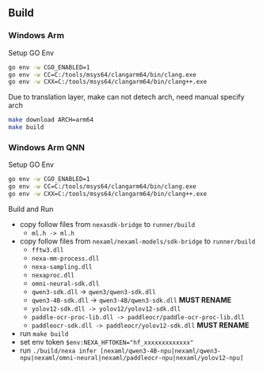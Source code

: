 ## Build

### Windows Arm

Setup GO Env

```bash
go env -w CGO_ENABLED=1
go env -w CC=C:/tools/msys64/clangarm64/bin/clang.exe
go env -w CXX=C:/tools/msys64/clangarm64/bin/clang++.exe
```

Due to translation layer, make can not detech arch, need manual specify arch

```bash
make download ARCH=arm64
make build
```

### Windows Arm QNN

Setup GO Env

```bash
go env -w CGO_ENABLED=1
go env -w CC=C:/tools/msys64/clangarm64/bin/clang.exe
go env -w CXX=C:/tools/msys64/clangarm64/bin/clang++.exe
```

Build and Run

- copy follow files from `nexasdk-bridge` to `runner/build`
  - `ml.h -> ml.h`
- copy follow files from `nexaml/nexaml-models/sdk-bridge` to `runner/build`
  - `fftw3.dll`
  - `nexa-mm-process.dll`
  - `nexa-sampling.dll`
  - `nexaproc.dll`
  - `omni-neural-sdk.dll`
  - `qwen3-sdk.dll` -> `qwen3/qwen3-sdk.dll`
  - `qwen3-4B-sdk.dll` -> `qwen3-4B/qwen3-sdk.dll` **MUST RENAME**
  - `yolov12-sdk.dll -> yolov12/yolov12-sdk.dll`
  - `paddle-ocr-proc-lib.dll -> paddleocr/paddle-ocr-proc-lib.dll`
  - `paddleocr-sdk.dll -> paddleocr/yolov12-sdk.dll` **MUST RENAME**
- run `make build`
- set env token `$env:NEXA_HFTOKEN="hf_xxxxxxxxxxxxx"`
- run `./build/nexa infer [nexaml/qwen3-4B-npu|nexaml/qwen3-npu|nexaml/omni-neural|nexaml/paddleocr-npu|nexaml/yolov12-npu]`
